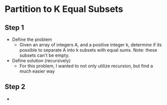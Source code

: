 # Partition to K Equal Subsets
## Step 1
  - Define the problem
    - Given an array of integers A, and a positive integer k, determine if its possible to separate A into k subsets with equal sums. 
    Note: these subsets can't be empty.
  - Define solution (recursively)
    - For this problem, I wanted to not only utilize recursion, but find a much easier way
    
## Step 2
  - 
